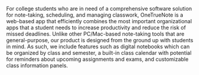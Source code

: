 For college students who are in need of a comprehensive software solution for note-taking, scheduling, and managing classwork, OneTrueNote is a web-based app that efficiently combines the most important organizational apps that a student needs to increase productivity and reduce the risk of missed deadlines. Unlike other PC/Mac-based note-taking tools that are general-purpose, our product is designed from the ground up with students in mind. As such, we include features such as digital notebooks which can be organized by class and semester, a built-in class calendar with potential for reminders about upcoming assignments and exams, and customizable class information panels.